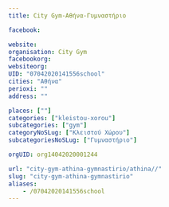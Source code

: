 ```yaml
---
title: City Gym-Αθήνα-Γυμναστήριο

facebook:

website:
organisation: City Gym
facebookorg:
websiteorg:
UID: "07042020141556school"
cities: "Αθήνα"
perioxi: ""
address: ""

places: [""]
categories: ["kleistou-xorou"]
subcategories: ["gym"]
categoryNoSLug: ["Κλειστού Χώρου"]
subcategoriesNoSLug: ["Γυμναστήριο"]

orgUID: org14042020001244

url: "city-gym-athina-gymnastirio/athina//"
slug: "city-gym-athina-gymnastirio"
aliases:
    - /07042020141556school
---
```





